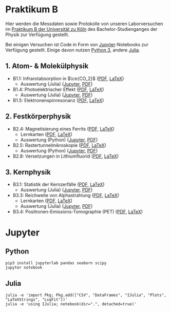 # Praktikum B
Hier werden die Messdaten sowie Protokolle von unseren Laborversuchen im [Praktikum B der Universität zu Köln](https://physik.uni-koeln.de/index.php?id=617) des Bachelor-Studienganges der Physik zur Verfügung gestellt.

Bei einigen Versuchen ist Code in Form von [Jupyter](https://jupyter.org)-Notebooks zur Verfügung gestellt. Einige davon nutzen [Python 3](https://www.python.org), andere [Julia](https://julialang.org).

## 1. Atom- & Molekülphysik
* B1.1: Infrarotabsorption in $\ce{CO_2}$ ([PDF](./B1.1/B1.1.pdf), [LaTeX](./B1.1/B1.1.tex))
	* Auswertung (Julia) ([Jupyter](./B1.1/data/Auswertung.ipynb), [PDF](./B1.1/data/Auswertung.pdf))
* B1.4: Photoelektrischer Effekt ([PDF](./B1.4/B1.4.pdf), [LaTeX](./B1.4/B1.4.tex))
	* Auswertung (Julia) ([Jupyter](./B1.4/data/Auswertung.ipynb), [PDF](./B1.4/data/Auswertung.pdf))
* B1.5: Elektronenspinresonanz ([PDF](./B1.5/B1.5.pdf), [LaTeX](./B1.5/B1.5.tex))

## 2. Festkörperphysik
* B2.4: Magnetisierung eines Ferrits ([PDF](./B2.4/B2.4.pdf), [LaTeX](./B2.4/B2.4.tex))
	* Lernkarten ([PDF](./B2.4/B2.4_Lernkarten.pdf), [LaTeX](./B2.4/B2.4_Lernkarten.tex))
	* Auswertung (Python) ([Jupyter](./B2.4/data/Auswertung.ipynb), [PDF](./B2.4/data/Auswertung.pdf))
* B2.5: Rastertunnelmikroskopie ([PDF](./B2.5/B2.5.pdf), [LaTeX](./B2.5/B2.5.tex))
	* Auswertung (Python) ([Jupyter](./B2.5/data/Austrittsarbeit/Auswertung.ipynb), [PDF](./B2.5/data/Austrittsarbeit/Auswertung.pdf))
* B2.8: Versetzungen in Lithiumfluorid ([PDF](./B2.8/B2.8.pdf), [LaTeX](./B2.8/B2.8.tex))

## 3. Kernphysik
* B3.1: Statistik der Kernzerfälle ([PDF](./B3.1/B3.1.pdf), [LaTeX](./B3.1/B3.1.tex))
	* Auswertung (Julia) ([Jupyter](./B3.1/data/Auswertung.ipynb), [PDF](./B3.1/data/Auswertung.pdf))
* B3.3: Reichweite von Alphastrahlung ([PDF](./B3.3/B3.3.pdf), [LaTeX](./B3.3/B3.3.tex))
	* Lernkarten ([PDF](./B3.3/B3.3_Lernkarten.pdf), [LaTeX](./B3.3/B3.3_Lernkarten.tex))
	* Auswertung (Julia) ([Jupyter](./B3.3/data/Auswertung.ipynb), [PDF](./B3.3/data/Auswertung.pdf))
* B3.4: Positronen-Emissions-Tomographie (PET) ([PDF](./B3.4/B3.4.pdf), [LaTeX](./B3.4/B3.4.tex))

# Jupyter
## Python

```shell
pip3 install jupyterlab pandas seaborn scipy
jupyter notebook
```

## Julia
```shell
julia -e 'import Pkg; Pkg.add(["CSV", "DataFrames", "IJulia", "Plots", "LaTeXStrings", "LsqFit"])'
julia -e 'using IJulia; notebook(dir=".", detached=true)'
```
